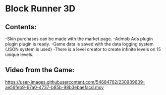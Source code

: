# Block Runner 3D

## Contents:
-Skin purchases can be made with the market page.
-Admob Ads plugin plugin plugin is ready.
-Game data is saved with the data logging system (JSON system is used)
-There is a level creator to create infinite levels on 15 unique levels.

## Video from the Game:

https://user-images.githubusercontent.com/54684762/230939609-ae56feb9-97a0-4737-b85b-98b3ebaefacd.mov

